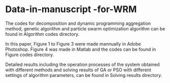 # Data-in-manuscript -for-WRM
The codes for decomposition and dynamic programming aggregation method, genetic algorithm and particle swarm optimization algorithm can be found in Algorithm codes directory.

In this paper, Figure 1 to Figure 3 were made mannually in Adobe Photoshop. Figure 4 was made in Matlab and the codes can be found in Figure codes directory.

Detailed results including the operation processes of the system obtained with different methods and solving results of GA or PSO with different settings of algorithm parameters, can be found in Solving results directory.

